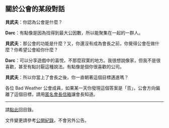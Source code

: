 ## 關於公會的某段對話

**貝武夫**：你認為公會是什麼？

**Darc**：有點像是因為找得到最大公因數，所以能聚集在一起的一群人。

**貝武夫**：那公會的功能是什麼？又，你還沒有成為會長之前，你覺得公會在做什麼？你希望公會給你什麼？

**Darc**：可以分享遊戲中的喜悅，不那麼寂寞的地方。我很想說像家，但我不是很喜歡，甚至有點討厭這種說法。有點像是個你很喜歡的公司。

**貝武夫**：所以你當上了會長之後，你一直朝著這個目標邁進嗎？

各位 Bad Weather 公會成員，如果某一天你發現這個答案是「否」，公會方向偏離了這個目標，請用[匿名會長信箱](https://goo.gl/forms/rwLyIDT9gVDazd5q1)讓會長知道。

--- 

請[點此](https://badbadweather.github.io/)回目錄。

文件變更請參考[公開紀錄](https://github.com/badbadweather/badbadweather.github.io/commits/master/guild.md)，不會另外公告。
